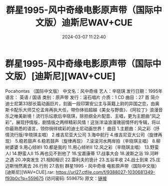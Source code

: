 ﻿---
title: 群星1995-风中奇缘电影原声带（国际中文版）迪斯尼WAV+CUE
date: 2024-03-07 11:22:40
categories: WAV车载音乐、镜像
tags: 华语中文
---
# 群星1995-风中奇缘电影原声带（国际中文版）[迪斯尼][WAV+CUE]

Pocahontas （国际中文版）
中文名：风中奇缘
艺人：辛晓琪
发行日期：1995年
语言： 英语 / 国语
类别：原声带
发行：滚石唱片
介质：1 CD
曲目：27 首
简介
迪士尼第33部长篇动画巨片，刻画一段印第安公主与英籍上尉的异国之恋，由奥斯卡配乐大师艾伦孟肯再执大任，带你体验超越《美女与野兽》、《阿拉丁》浪漫音乐之唯美新境！流行乐坛歌后辛晓琪，除担纲全片配音、主唱，更为主题曲“风之彩”，展现抒情版，剧情版之两样精彩风情！这张洋溢浪漫瑰丽情怀的专辑，将以你最熟悉的语言，领你徜徉缤彩的迪士尼动画世界！
曲目
1.主题曲：风之彩（抒情流行版/辛晓琪主唱）
2.维吉尼亚大公司
3.海中航行
4.维吉尼亚大公司（旋律再现）
5.稳若鼓声
6.稳若鼓声（旋律再现）
7.滚滚河水两岸拍（辛晓琪主唱）
8.柳树婆婆
9.用心倾听I
10.都是我的
11.用心倾听II
12.风之彩（辛晓琪主唱）
13.野蛮人I
14.野蛮人II
15.再也见不到他了
16.宝嘉康蒂
17.战事大会
18.波斯之浴
19.河畔之遇
20.冲突发生
21.相知相识
22.雷利夫的诡计
23.五谷丰收
24.战士到来
25.庄迈斯悄然离去
26.行刑
27.告别
群星1995 - 风中奇缘 电影原声带（国际中文版）[迪斯尼][WAV+CUE].rar: https://url27.ctfile.com/f/9388027-1030681349-f93b0c?p=559675
(访问密码: 559675)
原文：[链接](https://blog.sina.com.cn/s/blog_1647c7e76010314m1.html)